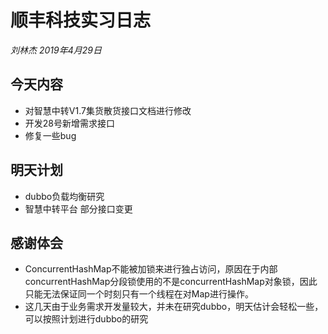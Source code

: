 # 顺丰科技实习日志

*刘林杰 2019年4月29日*

## 今天内容

- 对智慧中转V1.7集货散货接口文档进行修改
- 开发28号新增需求接口
- 修复一些bug

## 明天计划

- dubbo负载均衡研究
- 智慧中转平台 部分接口变更

## 感谢体会

- ConcurrentHashMap不能被加锁来进行独占访问，原因在于内部concurrentHashMap分段锁使用的不是concurrentHashMap对象锁，因此只能无法保证同一个时刻只有一个线程在对Map进行操作。
- 这几天由于业务需求开发量较大，并未在研究dubbo，明天估计会轻松一些，可以按照计划进行dubbo的研究